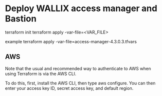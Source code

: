 # Deploy WALLIX access manager and Bastion

terraform init
terraform apply -var-file=<VAR_FILE>

example terraform apply -var-file=access-manager-4.3.0.3.tfvars

## AWS

Note that the usual and recommended way to authenticate to AWS when using Terraform is via the AWS CLI.

To do this, first, install the AWS CLI, then type aws configure.
You can then enter your access key ID, secret access key, and default region.
